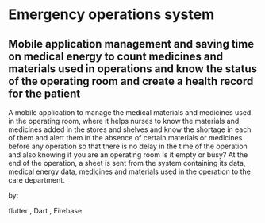 # Emergency operations system
## Mobile application management and saving time on medical energy to count medicines and materials used in operations and know the status of the operating room and create a health record for the patient

    
A mobile application to manage the medical materials and medicines used in the operating room, where it helps nurses to know the materials and medicines added in the stores and shelves and know the shortage in each of them and alert them in the absence of certain materials or medicines before any operation so that there is no delay in the time of the operation and also knowing if you are an operating room Is it empty or busy? At the end of the operation, a sheet is sent from the system containing its data, medical energy data, medicines and materials used in the operation to the care department.

by:

flutter , Dart , Firebase




